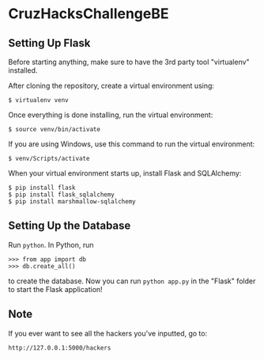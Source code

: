 # CruzHacksChallengeBE

## Setting Up Flask
Before starting anything, make sure to have the 3rd party tool "virtualenv" installed.

After cloning the repository, create a virtual environment using:
```
$ virtualenv venv
```
Once everything is done installing, run the virtual environment:
```
$ source venv/bin/activate
```
If you are using Windows, use this command to run the virtual environment:
```
$ venv/Scripts/activate
```
When your virtual environment starts up, install Flask and SQLAlchemy:
```
$ pip install flask
$ pip install flask_sqlalchemy
$ pip install marshmallow-sqlalchemy
```

## Setting Up the Database
Run `python`.
In Python, run 
```
>>> from app import db
>>> db.create_all()
```
to create the database.
Now you can run `python app.py` in the "Flask" folder to start the Flask application!

## Note
If you ever want to see all the hackers you've inputted, go to:
```
http://127.0.0.1:5000/hackers
```
